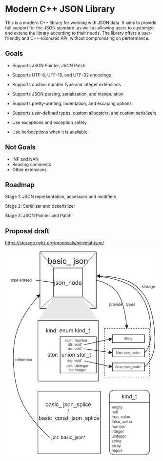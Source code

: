 # Modern C++ JSON Library

This is a modern C++ library for working with JSON data. It aims to provide full support for the JSON standard, as well as allowing users to customize and extend the library according to their needs. The library offers a user-friendly and C++-idiomatic API, without compromising on performance.

## Goals

- Supports JSON Pointer, JSON Patch
- Supports UTF-8, UTF-16, and UTF-32 encodings
- Supports custom number type and integer extensions
- Supports JSON parsing, serialization, and manipulation
- Supports pretty-printing, indentation, and escaping options
- Supports user-defined types, custom allocators, and custom serializers

- Use exceptions and exception safety
- Use herbceptions when it is available

## Not Goals

- INF and NAN
- Reading comments
- Other extensions

## Roadmap

Stage 1: JSON representation, accessors and modifiers

Stage 2: Serializer and deserializer

Stage 3: JSON Pointer and Patch

## Proposal draft

https://storage.nykz.org/proposals/minimal-json/

![figure](https://raw.githubusercontent.com/YexuanXiao/basic_json/master/figure.png)
